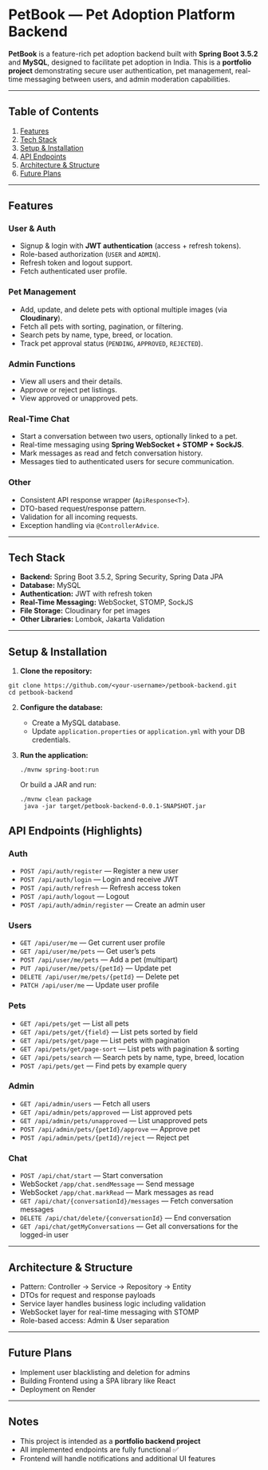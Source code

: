 # PetBook — Pet Adoption Platform Backend

**PetBook** is a feature-rich pet adoption backend built with **Spring Boot 3.5.2** and **MySQL**, designed to facilitate pet adoption in India. This is a **portfolio project** demonstrating secure user authentication, pet management, real-time messaging between users, and admin moderation capabilities.  

---

## Table of Contents
1. [Features](#features)  
2. [Tech Stack](#tech-stack)  
3. [Setup & Installation](#setup--installation)  
4. [API Endpoints](#api-endpoints)  
5. [Architecture & Structure](#architecture--structure)  
6. [Future Plans](#future-plans)  

---

## Features

### **User & Auth**
- Signup & login with **JWT authentication** (access + refresh tokens).  
- Role-based authorization (`USER` and `ADMIN`).  
- Refresh token and logout support.  
- Fetch authenticated user profile.  

### **Pet Management**
- Add, update, and delete pets with optional multiple images (via **Cloudinary**).  
- Fetch all pets with sorting, pagination, or filtering.  
- Search pets by name, type, breed, or location.  
- Track pet approval status (`PENDING`, `APPROVED`, `REJECTED`).  

### **Admin Functions**
- View all users and their details.  
- Approve or reject pet listings.  
- View approved or unapproved pets.  

### **Real-Time Chat**
- Start a conversation between two users, optionally linked to a pet.  
- Real-time messaging using **Spring WebSocket + STOMP + SockJS**.  
- Mark messages as read and fetch conversation history.  
- Messages tied to authenticated users for secure communication.  

### **Other**
- Consistent API response wrapper (`ApiResponse<T>`).  
- DTO-based request/response pattern.  
- Validation for all incoming requests.  
- Exception handling via `@ControllerAdvice`.  

---

## Tech Stack
- **Backend:** Spring Boot 3.5.2, Spring Security, Spring Data JPA  
- **Database:** MySQL  
- **Authentication:** JWT with refresh token  
- **Real-Time Messaging:** WebSocket, STOMP, SockJS  
- **File Storage:** Cloudinary for pet images  
- **Other Libraries:** Lombok, Jakarta Validation  

---

## Setup & Installation

1. **Clone the repository:**
```
git clone https://github.com/<your-username>/petbook-backend.git
cd petbook-backend
```

2. **Configure the database:**

   - Create a MySQL database.
   - Update `application.properties` or `application.yml` with your DB credentials.

3. **Run the application:**

   ```
   ./mvnw spring-boot:run
   ```
   Or build a JAR and run:
   ``` 
   ./mvnw clean package
    java -jar target/petbook-backend-0.0.1-SNAPSHOT.jar
    ```
## API Endpoints (Highlights)

### Auth
- `POST /api/auth/register` — Register a new user  
- `POST /api/auth/login` — Login and receive JWT  
- `POST /api/auth/refresh` — Refresh access token  
- `POST /api/auth/logout` — Logout  
- `POST /api/auth/admin/register` — Create an admin user  

### Users
- `GET /api/user/me` — Get current user profile  
- `GET /api/user/me/pets` — Get user’s pets  
- `POST /api/user/me/pets` — Add a pet (multipart)  
- `PUT /api/user/me/pets/{petId}` — Update pet  
- `DELETE /api/user/me/pets/{petId}` — Delete pet  
- `PATCH /api/user/me` — Update user profile  

### Pets
- `GET /api/pets/get` — List all pets  
- `GET /api/pets/get/{field}` — List pets sorted by field  
- `GET /api/pets/get/page` — List pets with pagination  
- `GET /api/pets/get/page-sort` — List pets with pagination & sorting  
- `GET /api/pets/search` — Search pets by name, type, breed, location  
- `POST /api/pets/get` — Find pets by example query  

### Admin
- `GET /api/admin/users` — Fetch all users  
- `GET /api/admin/pets/approved` — List approved pets  
- `GET /api/admin/pets/unapproved` — List unapproved pets  
- `POST /api/admin/pets/{petId}/approve` — Approve pet  
- `POST /api/admin/pets/{petId}/reject` — Reject pet  

### Chat
- `POST /api/chat/start` — Start conversation
- WebSocket `/app/chat.sendMessage` — Send message
- WebSocket `/app/chat.markRead` — Mark messages as read
- `GET /api/chat/{conversationId}/messages` — Fetch conversation messages
- `DELETE /api/chat/delete/{conversationId}` — End conversation
- `GET /api/chat/getMyConversations` — Get all conversations for the logged-in user

---

## Architecture & Structure
- Pattern: Controller → Service → Repository → Entity  
- DTOs for request and response payloads  
- Service layer handles business logic including validation  
- WebSocket layer for real-time messaging with STOMP  
- Role-based access: Admin & User separation  

---

## Future Plans
- Implement user blacklisting and deletion for admins  
- Building Frontend using a SPA library like React
- Deployment on Render

---

## Notes
- This project is intended as a **portfolio backend project**  
- All implemented endpoints are fully functional ✅  
- Frontend will handle notifications and additional UI features  





